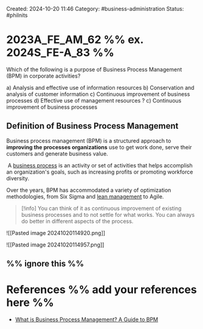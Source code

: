 Created: 2024-10-20 11:46
Category: #business-administration 
Status: #philnits



# 2023A_FE_AM_62 %% ex. 2024S_FE-A_83 %%

Which of the following is a purpose of Business Process Management (BPM) in corporate activities?

a) Analysis and effective use of information resources 
b) Conservation and analysis of customer information 
c) Continuous improvement of business processes 
d) Effective use of management resources 
? 
c) Continuous improvement of business processes 

## Definition of Business Process Management

Business process management (BPM) is a structured approach to **improving the processes organizations** use to get work done, serve their customers and generate business value.

 A [business process](https://www.techtarget.com/searchcio/definition/business-process) is an activity or set of activities that helps accomplish an organization's goals, such as increasing profits or promoting workforce diversity.

Over the years, BPM has accommodated a variety of optimization methodologies, from Six Sigma and [lean management](https://www.techtarget.com/searchcio/definition/lean-management) to Agile.

> [!info] You can think of it as continuous improvement of existing business processes and to not settle for what works. You can always do better in different aspects of the process.

![[Pasted image 20241020114920.png]]

![[Pasted image 20241020114957.png]]

%% ignore this %%
---









# References %% add your references here %%
- [What is Business Process Management? A Guide to BPM](https://www.techtarget.com/searchcio/definition/business-process-management)